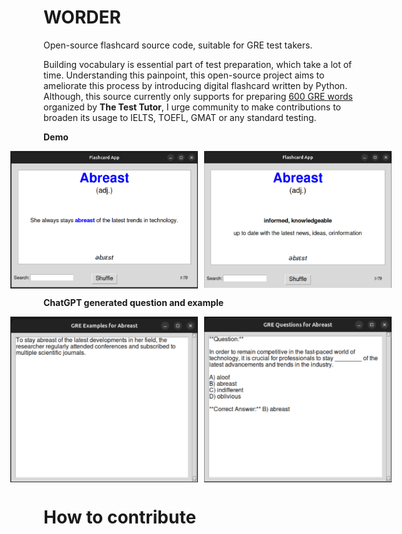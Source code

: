 # WORDER
Open-source flashcard source code, suitable for GRE test takers.

Building vocabulary is essential part of test preparation, which take a lot of time. Understanding this painpoint, this open-source project aims to ameliorate this process by introducing digital flashcard written by Python. Although, this source currently only supports for preparing [600 GRE words](https://www.youtube.com/watch?v=ztPuECxARHc&t=976s) organized by **The Test Tutor**, I urge community to make contributions to broaden its usage to IELTS, TOEFL, GMAT or any standard testing.

__Demo__
<div style="display: flex; justify-content: center; align-items: center; gap: 10px;">
    <img src="./asset/front.png" alt="Front" title="Front" width="300" />
    <img src="./asset/back.png" alt="Back" title="Back" width="300" />
</div>

__ChatGPT generated question and example__
<div style="display: flex; justify-content: center; align-items: center; gap: 10px;">
    <img src="./asset/generated_example.png" alt="Generated example" title="Front" width="300" />
    <img src="./asset/generated_question.png" alt="Generated question" title="Back" width="300" />
</div>


# How to contribute
